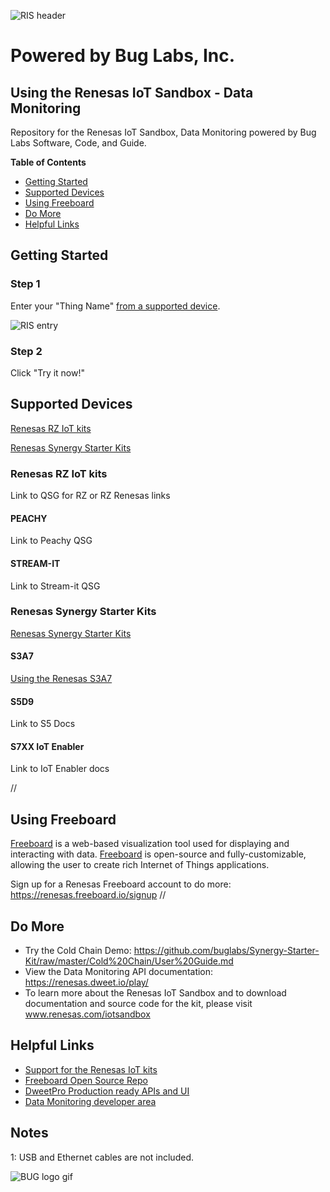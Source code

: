 ![RIS header](https://github.com/buglabs/Synergy-Starter-Kit/raw/master/Pictures/RIS%20header.PNG)

# Powered by Bug Labs, Inc. 
## Using the Renesas IoT Sandbox - Data Monitoring

Repository for the Renesas IoT Sandbox, Data Monitoring powered by Bug Labs Software, Code, and Guide.

**Table of Contents** 
- [Getting Started](#getting-started)
- [Supported Devices](#supported-devices)
- [Using Freeboard](#using-freeboard)
- [Do More](#do-more)
- [Helpful Links](#helpful-links)

## Getting Started

### Step 1 

Enter your "Thing Name" [from a supported device](#supported-devices).

![RIS entry](https://github.com/buglabs/Synergy-Starter-Kit/raw/master/Pictures/RIS%20entry.PNG)

### Step 2 

Click "Try it now!"

## Supported Devices

[Renesas RZ IoT kits](*renesas-rz-iot-kits)

[Renesas Synergy Starter Kits](*renesas-synergy-starter-kit)

### Renesas RZ IoT kits

Link to QSG for RZ or RZ Renesas links 

#### PEACHY

Link to Peachy QSG

#### STREAM-IT

Link to Stream-it QSG

### Renesas Synergy Starter Kits

[Renesas Synergy Starter Kits](https://github.com/buglabs/Synergy-Starter-Kit)

#### S3A7

[Using the Renesas S3A7](https://github.com/buglabs/Synergy-Starter-Kit/raw/master/S3A7/readme.md)

#### S5D9

Link to S5 Docs

#### S7XX IoT Enabler

Link to IoT Enabler docs

//
## Using Freeboard

[Freeboard](https://freeboard.io) is a web-based visualization tool used for displaying and interacting with data. [Freeboard](https://freeboard.io) is open-source and fully-customizable, allowing the user to create rich Internet of Things applications.

Sign up for a Renesas Freeboard account to do more:
https://renesas.freeboard.io/signup
//


## Do More

* Try the Cold Chain Demo: https://github.com/buglabs/Synergy-Starter-Kit/raw/master/Cold%20Chain/User%20Guide.md
* View the Data Monitoring API documentation: https://renesas.dweet.io/play/
* To learn more about the Renesas IoT Sandbox and to download documentation and source code for the kit, please visit www.renesas.com/iotsandbox

## Helpful Links

* [Support for the Renesas IoT kits](http://renesasrulz.com/iot/)
* [Freeboard Open Source Repo](https://github.com/Freeboard/freeboard)
* [DweetPro Production ready APIs and UI](https://dweetpro.io)
* [Data Monitoring developer area](https://renesas.dweet.io/) 


## Notes

<a name="myfootnote1">1</a>: USB and Ethernet cables are not included.


![BUG logo gif](https://github.com/buglabs/Synergy-Starter-Kit/raw/master/Pictures/BUG_logo_gif.gif)
